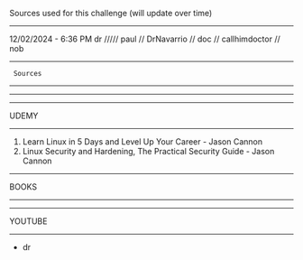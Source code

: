 Sources used for this challenge (will update over time)

_____

12/02/2024 - 6:36 PM
dr ///// paul // DrNavarrio // doc // callhimdoctor // nob

****
     Sources
****
_____

****
UDEMY
****
1. Learn Linux in 5 Days and Level Up Your Career - Jason Cannon
2. Linux Security and Hardening, The Practical Security Guide - Jason Cannon

****
BOOKS
****

****
YOUTUBE
****

- dr
